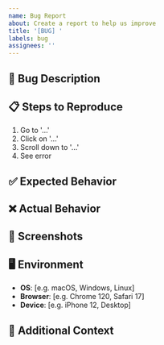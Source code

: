 ```yaml
---
name: Bug Report
about: Create a report to help us improve
title: '[BUG] '
labels: bug
assignees: ''
---
```


## 🐛 Bug Description

<!-- Açık ve net bir açıklama / A clear description -->

## 📋 Steps to Reproduce

1. Go to '...'
2. Click on '...'
3. Scroll down to '...'
4. See error

## ✅ Expected Behavior

<!-- Ne olmasını bekliyordunuz / What you expected -->

## ❌ Actual Behavior

<!-- Ne oldu / What actually happened -->

## 📸 Screenshots

<!-- Varsa ekran görüntüleri / If applicable -->

## 🖥️ Environment

- **OS**: [e.g. macOS, Windows, Linux]
- **Browser**: [e.g. Chrome 120, Safari 17]
- **Device**: [e.g. iPhone 12, Desktop]

## 📝 Additional Context

<!-- Başka bir bilgi / Any other context -->
